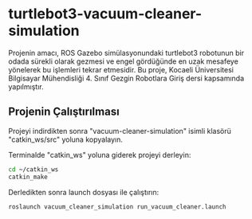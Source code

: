 # turtlebot3-vacuum-cleaner-simulation

Projenin amacı, ROS Gazebo simülasyonundaki turtlebot3 robotunun bir odada sürekli olarak gezmesi ve engel gördüğünde en uzak mesafeye yönelerek bu işlemleri tekrar etmesidir. Bu proje, Kocaeli Üniversitesi Bilgisayar Mühendisliği 4. Sınıf Gezgin Robotlara Giriş dersi kapsamında yapılmıştır. 

## Projenin Çalıştırılması

Projeyi indirdikten sonra "vacuum-cleaner-simulation" isimli klasörü "catkin_ws/src" yoluna kopyalayın.

Terminalde "catkin_ws" yoluna giderek projeyi derleyin:

```bash
cd ~/catkin_ws
catkin_make
```

Derledikten sonra launch dosyası ile çalıştırın:

```bash
roslaunch vacuum_cleaner_simulation run_vacuum_cleaner.launch 
```
